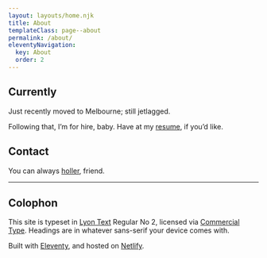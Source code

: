 ```yaml
---
layout: layouts/home.njk
title: About
templateClass: page--about
permalink: /about/
eleventyNavigation:
  key: About
  order: 2
---
```


<div class="text">

## Currently
Just recently moved to Melbourne; still jetlagged.
	
Following that, I’m for hire, baby. Have at my [resume](/files/resume_martin-de-lima.pdf), if you’d like.

## Contact
You can always [holler](mailto:holler@mmmart.in), friend.

---

## Colophon
This site is typeset in [Lyon Text](https://commercialtype.com/catalog/lyon_text) Regular No 2, licensed via [Commercial Type](https://commercialtype.com/). Headings are in whatever sans-serif your device comes with.

Built with [Eleventy](https://www.11ty.dev/), and hosted on [Netlify](https://www.netlify.com/).

</div>
